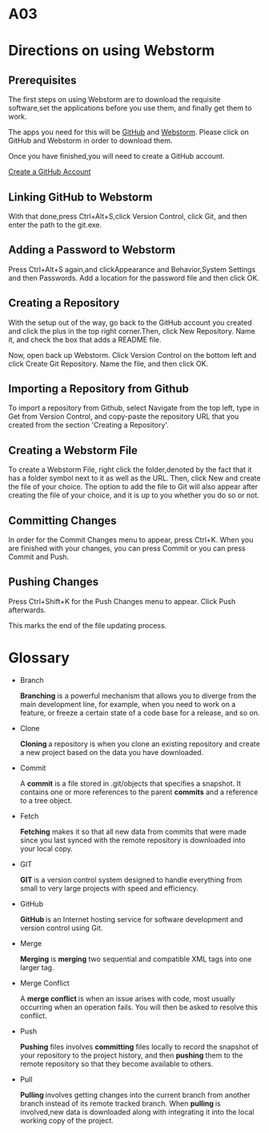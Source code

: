 # A03
<h1>Directions on using Webstorm</h1>
<h2>Prerequisites</h2>
<p>The first steps on using Webstorm are to download the requisite software,set the applications before you use them, and finally get them to work.</p>
<p>The apps you need for this will be <a href="https://git-scm.com/downloads" target="blank">GitHub</a> and <a href="https://www.jetbrains.com/student/" target="blank">Webstorm</a>. Please click on GitHub and Webstorm in order to download them.</p>
<p>Once you have finished,you will need to create a GitHub account.</p>
<a href="https://github.com/join" target="blank">Create a GitHub Account</a>
<h2>Linking GitHub to Webstorm</h2>
<p>With that done,press Ctrl+Alt+S,click Version Control, click Git, and then enter the path to the git.exe.</p>
<h2>Adding a Password to Webstorm</h2>
<p>Press Ctrl+Alt+S again,and clickAppearance and Behavior,System Settings and then Passwords. Add a location for the password file and then click OK.</p>
<h2>Creating a Repository</h2>
<p>With the setup out of the way, go back to the GitHub account you created and click the plus in the top right corner.Then, click New Repository. Name it, and check the box that adds a README file.</p>
<p>Now, open back up Webstorm. Click Version Control on the bottom left and click Create Git Repository. Name the file, and then click OK.</p>
<h2>Importing a Repository from Github</h2>
<p>To import a repository from Github, select Navigate from the top left, type in Get from Version Control, and copy-paste the repository URL that you created from the section 'Creating a Repository'.</p>
<h2>Creating a Webstorm File</h2>
<p>To create a Webstorm File, right click the folder,denoted by the fact that it has a folder symbol next to it as well as the URL. Then, click New and create the file of your choice. The option to add the file to Git will also appear after creating the file of your choice, and it is up to you whether you do so or not.</p>
<h2>Committing Changes</h2>
<p>In order for the Commit Changes menu to appear, press Ctrl+K. When you are finished with your changes, you can press Commit or you can press Commit and Push.</p>
<h2>Pushing Changes</h2>
<p>Press Ctrl+Shift+K for the Push Changes menu to appear. Click Push afterwards.</p>
<p>This marks the end of the file updating process.</p>
<h1>Glossary</h1>
<ul>
<li>Branch</li>
<p><strong>Branching</strong> is a powerful mechanism that allows you to diverge from the main development line, for example, when you need to work on a feature, or freeze a certain state of a code base for a release, and so on.</p>
<li>Clone</li>
<p><strong>Cloning </strong>a repository is when you clone an existing repository and create a new project based on the data you have downloaded.</p>
<li>Commit</li>
<p>A <strong>commit</strong> is a file stored in .git/objects that specifies a snapshot. It contains one or more references to the parent <strong>commits</strong> and a reference to a tree object.</p>
<li>Fetch</li>
<p><strong>Fetching</strong> makes it so that all new data from commits that were made since you last synced with the remote repository is downloaded into your local copy. </p>
<li>GIT</li>
<p><strong>GIT </strong> is a version control system designed to handle everything from small to very large projects with speed and efficiency.</p>
<li>GitHub</li>
<p><strong>GitHub </strong>is an Internet hosting service for software development and version control using Git.</p>
<li>Merge</li>
<p><strong>Merging</strong> is <strong>merging</strong> two sequential and compatible XML tags into one larger tag. </p>
<li>Merge Conflict</li>
<p>A <strong>merge conflict </strong>is when an issue arises with code, most usually occurring when an operation fails. You will then be asked to resolve this conflict.</p>
<li>Push</li>
<p><strong>Pushing</strong> files involves <strong>committing</strong> files locally to record the snapshot of your repository to the project history, and then <strong>pushing </strong>them to the remote repository so that they become available to others.</p>
<li>Pull</li>
<p><strong>Pulling </strong>involves getting changes  into the current branch from another branch instead of its remote tracked branch. When <strong>pulling </strong>is involved,new data is downloaded along with integrating it into the local working copy of the project.</p>
</ul>